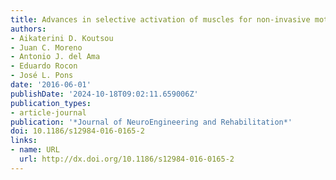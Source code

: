 ```yaml
---
title: Advances in selective activation of muscles for non-invasive motor neuroprostheses
authors:
- Aikaterini D. Koutsou
- Juan C. Moreno
- Antonio J. del Ama
- Eduardo Rocon
- José L. Pons
date: '2016-06-01'
publishDate: '2024-10-18T09:02:11.659006Z'
publication_types:
- article-journal
publication: '*Journal of NeuroEngineering and Rehabilitation*'
doi: 10.1186/s12984-016-0165-2
links:
- name: URL
  url: http://dx.doi.org/10.1186/s12984-016-0165-2
---
```

